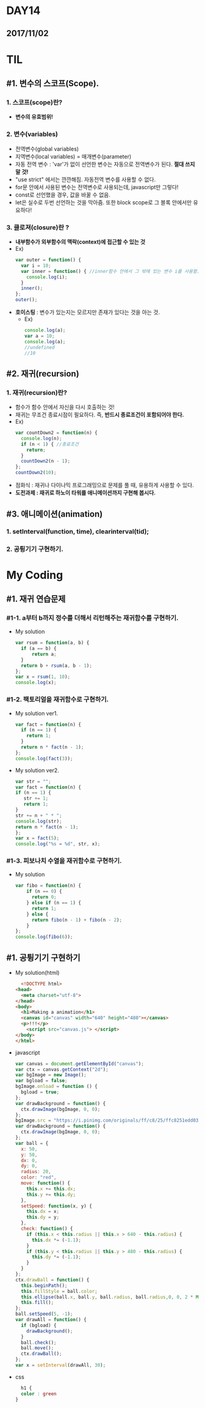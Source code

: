 # DAY14

## 2017/11/02

# TIL

## #1\. 변수의 스코프(Scope).

  ### 1\. 스코프(scope)란?

  - **변수의 유효범위!**

  ### 2\. 변수(variables)

  - 전역변수(global variables)
  - 지역변수(local variables) = 매개변수(parameter)
  - 자동 전역 변수 : 'var'가 없이 선언한 변수는 자동으로 전역변수가 된다. **절대 쓰지 말 것!**
  - "use strict" 에서는 깐깐해짐. 자동전역 변수를 사용할 수 없다.
  - for문 안에서 사용된 변수는 전역변수로 사용되는데, javascript만 그렇다!
  - const로 선언했을 경우, 값을 바꿀 수 없음.
  - let은 실수로 두번 선언하는 것을 막아줌. 또한 block scope로 그 블록 안에서만 유요하다!

  ### 3\. 클로져(closure)란 ?
  - **내부함수가 외부함수의 맥락(context)에 접근할 수 있는 것**
  - Ex)
    ```javascript
    var outer = function() {
      var i = 10;
      var inner = function() { //inner함수 안에서 그 밖에 있는 변수 i를 사용함.
        console.log(i);
      }
      inner();
    };
    outer();
    ```
  - **호이스팅** : 변수가 있는지는 모르지만 존재가 있다는 것을 아는 것.
    - Ex)
      ```javascript
      console.log(a);
      var a = 10;
      console.log(a);
      //undefined
      //10
      ```

## #2\. 재귀(recursion)
  ### 1. 재귀(recursion)란?
  - 함수가 함수 안에서 자신을 다시 호출하는 것!
  - 재귀는 무조건 종료시점이 필요하다. 즉, **반드시 종료조건이 포함되어야 한다.**
  - Ex)
    ```javascript
    var countDown2 = function(n) {
      console.log(n);
      if (n < 1) { //종료조건
        return;
      }
      countDown2(n - 1);
    };
    countDown2(10);
    ```
  - 점화식 : 재귀나 다이나믹 프로그래밍으로 문제를 풀 때, 유용하게 사용할 수 있다.
  - **도전과제 : 재귀로 하노이 타워를 애니메이션까지 구현해 봅시다.**

## #3\. 애니메이션(animation)
  ### 1. setInterval(function, time), clearinterval(tid);
  ### 2. 공튕기기 구현하기.

# My Coding
  ## #1. 재귀 연습문제
  ### #1-1. a부터 b까지 정수를 더해서 리턴해주는 재귀함수를 구현하기.
  - My solution
    ```javascript
    var rsum = function(a, b) {
      if (a == b) {
          return a;
      }
      return b + rsum(a, b - 1);
    };
    var x = rsum(1, 10);
    console.log(x);
    ```
  ### #1-2. 팩토리얼을 재귀함수로 구현하기.
  - My solution ver1.
    ```javascript
    var fact = function(n) {
      if (n == 1) {
        return 1;
      }
      return n * fact(n - 1);
    };
    console.log(fact(3));
    ```
  - My solution ver2.
    ```javascript
    var str = "";
    var fact = function(n) {
    if (n == 1) {
       str += 1;
       return 1;
    }
    str += n + " * ";
    console.log(str);
    return n * fact(n - 1);
    };
    var x = fact(5);
    console.log("%s = %d", str, x);
    ```
  ### #1-3. 피보나치 수열을 재귀함수로 구현하기.
  - My solution
    ```javascript
    var fibo = function(n) {
        if (n == 0) {
          return 0;
        } else if (n == 1) {
          return 1;
        } else {
          return fibo(n - 1) + fibo(n - 2);
        }
    };
    console.log(fibo(6));
    ```
## #1. 공튕기기 구현하기
- My solution(html)
  ```html
    <!DOCTYPE html>
  <head>
    <meta charset="utf-8">
  </head>
  <body>
    <h1>Making a animation</h1>
    <canvas id="canvas" width="640" height="480"></canvas>
    <p>!!!</p>
      <script src="canvas.js"> </script>
  </body>
  </html>
  ```
- javascript
  ```javascript
  var canvas = document.getElementById("canvas");
  var ctx = canvas.getContext("2d");
  var bgImage = new Image();
  var bgload = false;
  bgImage.onload = function () {
    bgload = true;
  };
  var drawBackground = function() {
    ctx.drawImage(bgImage, 0, 0);
  };
  bgImage.src = "https://i.pinimg.com/originals/ff/c8/25/ffc8251edd0360cfd4341e6341bb9124.jpg";
  var drawBackground = function() {
    ctx.drawImage(bgImage, 0, 0);
  };
  var ball = {
    x: 50,
    y: 50,
    dx: 0,
    dy: 0,
    radius: 20,
    color: "red",
    move: function() {
      this.x += this.dx;
      this.y += this.dy;
    },
    setSpeed: function(x, y) {
      this.dx = x;
      this.dy = y;
    },
    check: function() {
      if (this.x < this.radius || this.x > 640 - this.radius) {
        this.dx *= (-1.1);
      }
      if (this.y < this.radius || this.y > 480 - this.radius) {
        this.dy *= (-1.1);
      }
    }
  };
  ctx.drawBall = function() {
    this.beginPath();
    this.fillStyle = ball.color;
    this.ellipse(ball.x, ball.y, ball.radius, ball.radius,0, 0, 2 * Math.PI);
    this.fill();
  };
  ball.setSpeed(5, -1);
  var drawAll = function() {
    if (bgload) {
      drawBackground();
    }
    ball.check();
    ball.move();
    ctx.drawBall();
  };
  var x = setInterval(drawAll, 30);
  ```
- css
  ```css
    h1 {
    color : green
  }
  ```
